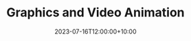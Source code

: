 ---
title: "Graphics and Video Animation"
date: 2023-07-16T12:00:00+10:00
draft: false
featured: true
weight: 30
image: "/img/courses/course-3.jpg"
description: Designed to provide individuals with a comprehensive understanding of web development principles and practical skills. Participants will learn the fundamental concepts and technologies involved in building websites, including HTML, CSS, and JavaScript. The course covers both front-end and back-end development, equipping students with the knowledge to create interactive and dynamic web pages. By the end of the course, participants will have the necessary foundation to pursue further studies in web development or start building their own websites.
---